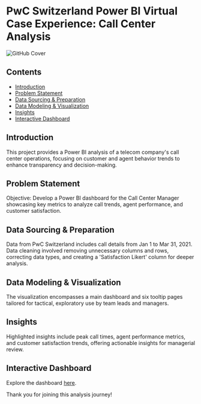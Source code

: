 # PwC Switzerland Power BI Virtual Case Experience: Call Center Analysis

![GitHub Cover](https://user-images.githubusercontent.com/100661121/233259968-0c733411-1ce8-467b-ad94-a66a09e58bd8.png)

## Contents
- [Introduction](#introduction)
- [Problem Statement](#problem-statement)
- [Data Sourcing & Preparation](#data-sourcing--preparation)
- [Data Modeling & Visualization](#data-modeling--visualization)
- [Insights](#insights)
- [Interactive Dashboard](#interactive-dashboard)

## Introduction
This project provides a Power BI analysis of a telecom company's call center operations, focusing on customer and agent behavior trends to enhance transparency and decision-making.

## Problem Statement
Objective: Develop a Power BI dashboard for the Call Center Manager showcasing key metrics to analyze call trends, agent performance, and customer satisfaction.

## Data Sourcing & Preparation
Data from PwC Switzerland includes call details from Jan 1 to Mar 31, 2021. Data cleaning involved removing unnecessary columns and rows, correcting data types, and creating a 'Satisfaction Likert' column for deeper analysis.

## Data Modeling & Visualization
The visualization encompasses a main dashboard and six tooltip pages tailored for tactical, exploratory use by team leads and managers.

## Insights
Highlighted insights include peak call times, agent performance metrics, and customer satisfaction trends, offering actionable insights for managerial review.

## Interactive Dashboard
Explore the dashboard [here](https://app.powerbi.com/view?r=eyJrIjoiZmNiNWNiZGMtZTM4MS00ZDI3LTlhNTUtODMwOTZmZDExOGI5IiwidCI6ImRmODY3OWNkLWE4MGUtNDVkOC05OWFjLWM4M2VkN2ZmOTVhMCJ9).

Thank you for joining this analysis journey!
